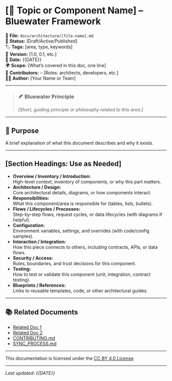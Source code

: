 # [📌 Topic or Component Name] – Bluewater Framework

📄 **File:** `docs/architecture/[file-name].md`  
📅 **Status:** [Draft/Active/Published]  
🏷️ **Tags:** [area, type, keywords]  
🔖 **Version:** [1.0, 0.1, etc.]  
📅 **Date:** {{DATE}}  
🌍 **Scope:** [What’s covered in this doc, one line]  
🤝 **Contributors:** – [Roles: architects, developers, etc.]  
👨‍💻 **Author:** [Your Name or Team]

---

> ### 🪶 **Bluewater Principle**
> *[Short, guiding principle or philosophy related to this area.]*

---

## 📌 Purpose

A brief explanation of what this document describes and why it exists.

---

## [Section Headings: Use as Needed]

- **Overview / Inventory / Introduction:**  
  High-level context, inventory of components, or why this part matters.
- **Architecture / Design:**  
  Core architectural details, diagrams, or how components interact.
- **Responsibilities:**  
  What this component/area is responsible for (tables, lists, bullets).
- **Flows / Lifecycles / Processes:**  
  Step-by-step flows, request cycles, or data lifecycles (with diagrams if helpful).
- **Configuration:**  
  Environment variables, settings, and overrides (with code/config samples).
- **Interaction / Integration:**  
  How this piece connects to others, including contracts, APIs, or data flows.
- **Security / Access:**  
  Rules, boundaries, and trust decisions for this component.
- **Testing:**  
  How to test or validate this component (unit, integration, contract testing).
- **Blueprints / References:**  
  Links to reusable templates, code, or other architectural guides.

---

## 📚 Related Documents

- [Related Doc 1](related-doc-1.md)
- [Related Doc 2](related-doc-2.md)
- [CONTRIBUTING.md](../CONTRIBUTING.md)
- [SYNC_PROCESS.md](../SYNC_PROCESS.md)

---

This documentation is licensed under the [CC BY 4.0 License](https://creativecommons.org/licenses/by/4.0/).

---

*Last updated: {{DATE}}*

